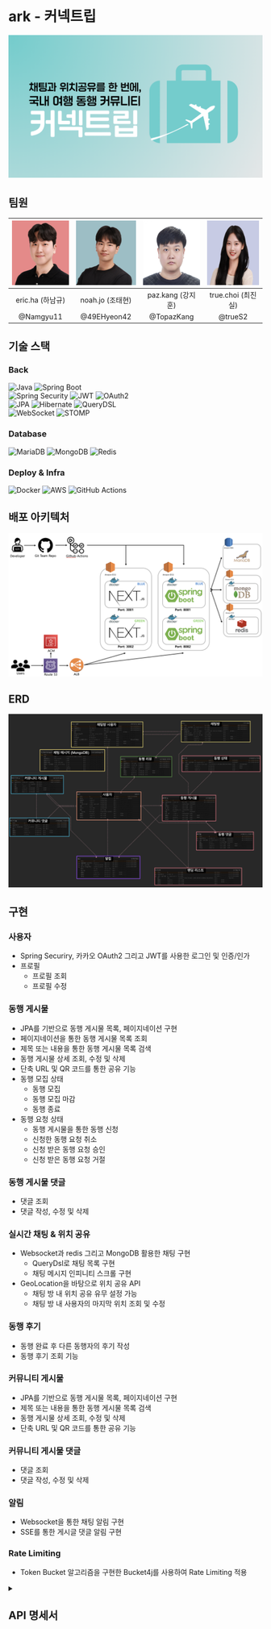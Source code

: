 # ark - 커넥트립

![커넥트립](./images/connectrip-main.png)

## 팀원

| <img width=128 height=128 src=./images/eric.jpeg> | <img width=128 height=128 src=./images/noah.jpg> | <img width=128 height=128 src=./images/paz.jpg> | <img width=128 height=128 src=./images/true.jpeg> |
|:-------------------------------------------------:|:------------------------------------------------:|:-----------------------------------------------:|:-------------------------------------------------:|
|                   eric.ha (하남규)                   |                  noah.jo (조태현)                   |                 paz.kang (강지훈)                  |                  true.choi (최진실)                  |
|                     @Namgyu11                     |                   @49EHyeon42                    |                   @TopazKang                    |                      @trueS2                      |

## 기술 스택

### Back

<div>
    <img src="https://img.shields.io/badge/Java-007396?style=for-the-badge&logo=java&logoColor=white" alt="Java">
    <img src="https://img.shields.io/badge/Spring%20Boot-6DB33F?style=for-the-badge&logo=spring-boot&logoColor=white" alt="Spring Boot">
</div>

<div>
    <img src="https://img.shields.io/badge/Spring%20Security-6DB33F?style=for-the-badge&logo=spring-security&logoColor=white" alt="Spring Security">
    <img src="https://img.shields.io/badge/JWT-000000?style=for-the-badge&logo=json-web-tokens&logoColor=white" alt="JWT">
    <img src="https://img.shields.io/badge/OAuth2-EB5424?style=for-the-badge&logo=oauth&logoColor=white" alt="OAuth2">
</div>

<div>
    <img src="https://img.shields.io/badge/JPA-6DB33F?style=for-the-badge&logo=hibernate&logoColor=white" alt="JPA">
    <img src="https://img.shields.io/badge/Hibernate-59666C?style=for-the-badge&logo=hibernate&logoColor=white" alt="Hibernate">
    <img src="https://img.shields.io/badge/QueryDSL-4479A1?style=for-the-badge&logoColor=white" alt="QueryDSL">
</div>

<div>
    <img src="https://img.shields.io/badge/WebSocket-010101?style=for-the-badge&logo=websocket&logoColor=white" alt="WebSocket">
    <img src="https://img.shields.io/badge/STOMP-800080?style=for-the-badge&logo=stomp&logoColor=white" alt="STOMP">
</div>

### Database

![MariaDB](https://img.shields.io/badge/MariaDB-003545?style=for-the-badge&logo=mariadb&logoColor=white)
![MongoDB](https://img.shields.io/badge/MongoDB-47A248?style=for-the-badge&logo=mongodb&logoColor=white)
![Redis](https://img.shields.io/badge/Redis-DC382D?style=for-the-badge&logo=redis&logoColor=white)

### Deploy & Infra

![Docker](https://img.shields.io/badge/Docker-2496ED?style=for-the-badge&logo=docker&logoColor=white)
![AWS](https://img.shields.io/badge/AWS-232F3E?style=for-the-badge&logo=amazonwebservices&logoColor=white)
![GitHub Actions](https://img.shields.io/badge/GitHub%20Actions-2088FF?style=for-the-badge&logo=github-actions&logoColor=white)

## 배포 아키텍처

![커넥트립 아키텍처](./images/connectrip-architecture.png)

## ERD

![커넥트립 ERD](./images/connectrip-erd.png)

## 구현

### 사용자

- Spring Securiry, 카카오 OAuth2 그리고 JWT를 사용한 로그인 및 인증/인가
- 프로필
    - 프로필 조회
    - 프로필 수정

### 동행 게시물

- JPA를 기반으로 동행 게시물 목록, 페이지네이션 구현
- 페이지네이션을 통한 동행 게시물 목록 조회
- 제목 또는 내용을 통한 동행 게시물 목록 검색
- 동행 게시물 상세 조회, 수정 및 삭제
- 단축 URL 및 QR 코드를 통한 공유 기능
- 동행 모집 상태
    - 동행 모집
    - 동행 모집 마감
    - 동행 종료
- 동행 요청 상태
    - 동행 게시물을 통한 동행 신청
    - 신청한 동행 요청 취소
    - 신청 받은 동행 요청 승인
    - 신청 받은 동행 요청 거절

### 동행 게시물 댓글

- 댓글 조회
- 댓글 작성, 수정 및 삭제

### 실시간 채팅 & 위치 공유

- Websocket과 redis 그리고 MongoDB 활용한 채팅 구현
    - QueryDsl로 채팅 목록 구현
    - 채팅 메시지 인피니티 스크롤 구현
- GeoLocation을 바탕으로 위치 공유 API
    - 채팅 방 내 위치 공유 유무 설정 가능
    - 채팅 방 내 사용자의 마지막 위치 조회 및 수정

### 동행 후기

- 동행 완료 후 다른 동행자의 후기 작성
- 동행 후기 조회 기능

### 커뮤니티 게시물

- JPA를 기반으로 동행 게시물 목록, 페이지네이션 구현
- 제목 또는 내용을 통한 동행 게시물 목록 검색
- 동행 게시물 상세 조회, 수정 및 삭제
- 단축 URL 및 QR 코드를 통한 공유 기능

### 커뮤니티 게시물 댓글

- 댓글 조회
- 댓글 작성, 수정 및 삭제

### 알림

- Websocket을 통한 채팅 알림 구현
- SSE를 통한 게시글 댓글 알림 구현

### Rate Limiting

- Token Bucket 알고리즘을 구현한 Bucket4j를 사용하여 Rate Limiting 적용

<details>
    <summary>
        <h2>API 명세서</h2>
    </summary>
    <div>
        <img alt="커넥트립 API 명세서" src=./images/connectrip-api.png />
    </div>    
</details>